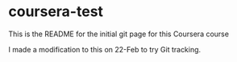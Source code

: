 # coursera-test

This is the README for the initial git page for this Coursera course

I made a modification to this on 22-Feb to try Git tracking.